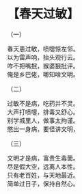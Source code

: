 # 【春天过敏】 

（一）

春天患过敏，喷嚏惊左邻。   
以为雷声响，抬头观行云。   
咋不把嘴抿，猴婆狠批评。   
俺是乡巴佬，哪知啥文明。 

（二）

过敏不是病，吃药并不灵。   
大声打喷嚏，排毒又舒心。   
别学城里人，做事太拘谨。   
憋出一身病，要怪讲文明，

（三）

文明才是病，富贵生毒菌。   
尽是假大空，远离人本性。   
只有老百姓，与天地最近。   
简单过日子，保持自然心。 
